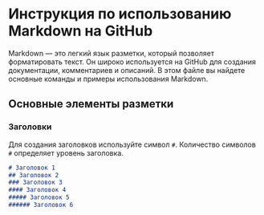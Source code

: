 # Инструкция по использованию Markdown на GitHub

Markdown — это легкий язык разметки, который позволяет форматировать текст. Он широко используется на GitHub для создания документации, комментариев и описаний. В этом файле вы найдете основные команды и примеры использования Markdown.

## Основные элементы разметки

### Заголовки

Для создания заголовков используйте символ `#`. Количество символов `#` определяет уровень заголовка.

```markdown
# Заголовок 1
## Заголовок 2
### Заголовок 3
#### Заголовок 4
##### Заголовок 5
###### Заголовок 6
